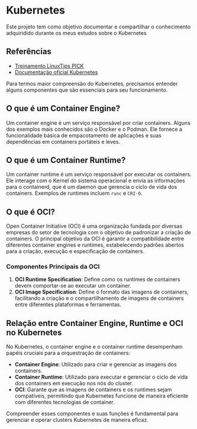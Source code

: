 # Kubernetes

Este projeto tem como objetivo documentar e compartilhar o conhecimento adquiridido durante os meus estudos sobre o Kubernetes


## Referências

 - [Treinamento LinuxTips PICK](https://www.linuxtips.io/pick)
 - [Documentação oficial Kubernetes](https://kubernetes.io/docs/home/)


Para termos maior compreensão do Kubernetes, precisamos entender alguns componentes que são essenciais para seu funcionamento.

## O que é um Container Engine?

Um container engine é um serviço responsável por criar containers. Alguns dos exemplos mais conhecidos são o Docker e o Podman. Ele fornece a funcionalidade básica de empacotamento de aplicações e suas dependências em containers portáteis e leves.

## O que é um Container Runtime?

Um container runtime é um serviço responsável por executar os containers. Ele interage com o Kernel do sistema operacional e envia as informações para o containerd, que é um daemon que gerencia o ciclo de vida dos containers. Exemplos de runtimes incluem `runc` e `CRI-O`.

## O que é OCI?

Open Container Initiative (OCI) é uma organização fundada por diversas empresas do setor de tecnologia com o objetivo de padronizar a criação de containers. O principal objetivo da OCI é garantir a compatibilidade entre diferentes container engines e runtimes, estabelecendo padrões abertos para a criação, execução e especificação de containers.

### Componentes Principais da OCI

1. **OCI Runtime Specification**: Define como os runtimes de containers devem comportar-se ao executar um container.
2. **OCI Image Specification**: Define o formato das imagens de containers, facilitando a criação e o compartilhamento de imagens de containers entre diferentes plataformas e ferramentas.

## Relação entre Container Engine, Runtime e OCI no Kubernetes

No Kubernetes, o container engine e o container runtime desempenham papéis cruciais para a orquestração de containers:

- **Container Engine**: Utilizado para criar e gerenciar as imagens dos containers.
- **Container Runtime**: Utilizado para executar e gerenciar o ciclo de vida dos containers em execução nos nós do cluster.
- **OCI**: Garante que as imagens de containers e os runtimes sejam compatíveis, permitindo que Kubernetes funcione de maneira eficiente com diferentes tecnologias de container.

Compreender esses componentes e suas funções é fundamental para gerenciar e operar clusters Kubernetes de maneira eficaz.